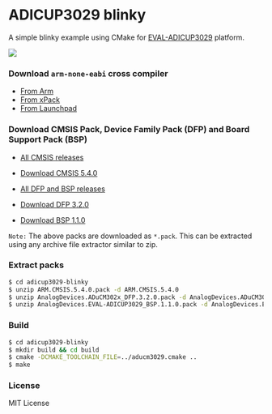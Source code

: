 # ADICUP3029 blinky

A simple blinky example using CMake for [EVAL-ADICUP3029](https://www.analog.com/en/design-center/evaluation-hardware-and-software/evaluation-boards-kits/EVAL-ADICUP3029.html) platform.

![](https://www.analog.com/-/media/analog/en/evaluation-board-images/images/eval-adicup3029-angle-web.gif?la=en&h=500&thn=1&hash=AC90B1ECD6EDB1A50AA636027C404D8F)

### Download `arm-none-eabi` cross compiler

* [From Arm](https://developer.arm.com/tools-and-software/open-source-software/developer-tools/gnu-toolchain/gnu-rm/downloads)
* [From xPack](https://xpack.github.io/arm-none-eabi-gcc/install/)
* [From Launchpad](https://launchpad.net/gcc-arm-embedded)


### Download CMSIS Pack, Device Family Pack (DFP) and Board Support Pack (BSP)

* [All CMSIS releases](https://github.com/ARM-software/CMSIS_5/releases/)

* [Download CMSIS 5.4.0](https://github.com/ARM-software/CMSIS_5/releases/download/5.4.0/ARM.CMSIS.5.4.0.pack)

* [All DFP and BSP releases](https://developer.arm.com/tools-and-software/embedded/cmsis/cmsis-packs)

* [Download DFP 3.2.0](http://download.analog.com/tools/EZBoards/CM302x/Releases/AnalogDevices.ADuCM302x_DFP.3.2.0.pack)

* [Download BSP 1.1.0](http://download.analog.com/tools/EZBoards/ADICUP3029/Releases/AnalogDevices.EVAL-ADICUP3029_BSP.1.1.0.pack)

`Note:` The above packs are downloaded as `*.pack`. This can be extracted using any archive file extractor similar to zip.

### Extract packs

```bash
$ cd adicup3029-blinky
$ unzip ARM.CMSIS.5.4.0.pack -d ARM.CMSIS.5.4.0
$ unzip AnalogDevices.ADuCM302x_DFP.3.2.0.pack -d AnalogDevices.ADuCM302x_DFP.3.2.0
$ unzip AnalogDevices.EVAL-ADICUP3029_BSP.1.1.0.pack -d AnalogDevices.EVAL-ADICUP3029_BSP.1.1.0
```

### Build
```bash
$ cd adicup3029-blinky
$ mkdir build && cd build
$ cmake -DCMAKE_TOOLCHAIN_FILE=../aducm3029.cmake ..
$ make
```

### License

MIT License